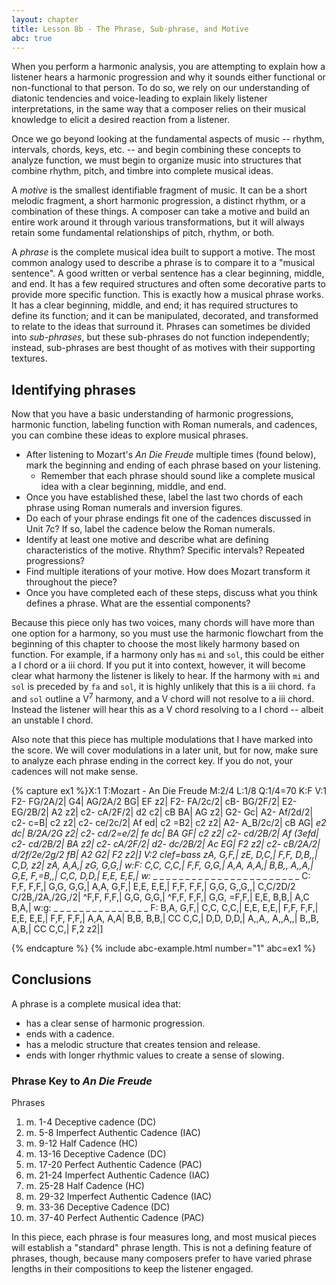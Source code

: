 ```yaml
---
layout: chapter
title: Lesson 8b - The Phrase, Sub-phrase, and Motive
abc: true
---
```


When you perform a harmonic analysis, you are attempting to explain how a listener hears a harmonic progression and why it sounds either functional or non-functional to that person. To do so, we rely on our understanding of diatonic tendencies and voice-leading to explain likely listener interpretations, in the same way that a composer relies on their musical knowledge to elicit a desired reaction from a listener.

Once we go beyond looking at the fundamental aspects of music -- rhythm, intervals, chords, keys, etc. -- and begin combining these concepts to analyze function, we must begin to organize music into structures that combine rhythm, pitch, and timbre into complete musical ideas. 

A *motive* is the smallest identifiable fragment of music. It can be a short melodic fragment, a short harmonic progression, a distinct rhythm, or a combination of these things. A composer can take a motive and build an entire work around it through various transformations, but it will always retain some fundamental relationships of pitch, rhythm, or both.

A *phrase* is the complete musical idea built to support a motive. The most common analogy used to describe a phrase is to compare it to a "musical sentence". A good written or verbal sentence has a clear beginning, middle, and end. It has a few required structures and often some decorative parts to provide more specific function. This is exactly how a musical phrase works. It has a clear beginning, middle, and end; it has required structures to define its function; and it can be manipulated, decorated, and transformed to relate to the ideas that surround it. Phrases can sometimes be divided into *sub-phrases*, but these sub-phrases do not function independently; instead, sub-phrases are best thought of as motives with their supporting textures.

## Identifying phrases

Now that you have a basic understanding of harmonic progressions, harmonic function, labeling function with Roman numerals, and cadences, you can combine these ideas to explore musical phrases. 
- After listening to Mozart's *An Die Freude* multiple times (found below), mark the beginning and ending of each phrase based on your listening. 
    - Remember that each phrase should sound like a complete musical idea with a clear beginning, middle, and end.
- Once you have established these, label the last two chords of each phrase using Roman numerals and inversion figures.
- Do each of your phrase endings fit one of the cadences discussed in Unit 7c? If so, label the cadence below the Roman numerals.
- Identify at least one motive and describe what are defining characteristics of the motive. Rhythm? Specific intervals? Repeated progressions?
- Find multiple iterations of your motive. How does Mozart transform it throughout the piece?
- Once you have completed each of these steps, discuss what you think defines a phrase. What are the essential components?

Because this piece only has two voices, many chords will have more than one option for a harmony, so you must use the harmonic flowchart from the beginning of this chapter to choose the most likely harmony based on function. For example, if a harmony only has `mi` and `sol`, this could be either a I chord or a iii chord. If you put it into context, however, it will become clear what harmony the listener is likely to hear. If the harmony with `mi` and `sol` is preceded by `fa` and `sol`, it is highly unlikely that this is a iii chord. `fa` and `sol` outline a V<sup>7</sup> harmony, and a V chord will not resolve to a iii chord. Instead the listener will hear this as a V chord resolving to a I chord -- albeit an unstable I chord.

Also note that this piece has multiple modulations that I have marked into the score. We will cover modulations in a later unit, but for now, make sure to analyze each phrase ending in the correct key. If you do not, your cadences will not make sense.

{% capture ex1 %}X:1
T:Mozart - An Die Freude
M:2/4
L:1/8
Q:1/4=70
K:F
V:1
F2- FG/2A/2| G4| AG/2A/2 BG| EF z2| F2- FA/2c/2| cB- BG/2F/2|
E2- EG/2B/2| A2 z2| c2- cA/2F/2| d2 c2| cB BA| AG z2| G2- Gc|
A2- Af/2d/2| c2- c=B| c2 z2| c2- ce/2c/2| Af ed| c2 =B2| c2 z2|
A2- A_B/2c/2| cB AG| _e2 dc| B/2A/2G z2| c2- cd/2=e/2| fe dc|
BA GF| c2 z2| c2- cd/2B/2| Af (3efd| c2- cd/2B/2| BA z2| c2- cA/2F/2|
d2- dc/2B/2| Ac EG| F2 z2| c2- cB/2A/2| d/2f/2e/2g/2 fB| A2 G2| F2 z2|]
V:2 clef=bass
zA, G,F,| zE, D,C,| F,F, D,B,,| C,D, z2| zA, A,A,| zG, G,G,|
w:F:
C,C, C,C,| F,F, G,G,| A,A, A,A,| B,B,, A,,A,| G,E, F,=B,,| C,C, D,D,| E,E, E,E,|
w:_ _ _ _ _ _ _ _ _ _ _ _ _ _ _ _ _ _ _ _ _ _ _ _ C:
F,F, F,F,| G,G, G,G,| A,A, G,F,| E,E, E,E,| F,F, F,F,| G,G, G,,G,,| C,C/2D/2 C/2B,/2A,/2G,/2|
^F,F, F,F,| G,G, G,G,| ^F,F, F,F,| G,G, =F,F,| E,E, B,B,| A,C B,A,|
w:g: _ _ _ _ _ _ _ _ _ _ _ _ _ _ _ F:
B,A, G,F,| C,C, C,C,| E,E, E,E,| F,F, F,F,| E,E, E,E,| F,F, F,F,| A,A, A,A|
B,B, B,B,| CC C,C,| D,D, D,D,| A,,A,, A,,A,,| B,,B, A,B,| CC C,C,| F,2 z2|]

{% endcapture %}
{% include abc-example.html number="1" abc=ex1 %}

## Conclusions

A phrase is a complete musical idea that:
- has a clear sense of harmonic progression.
- ends with a cadence.
- has a melodic structure that creates tension and release.
- ends with longer rhythmic values to create a sense of slowing.

### Phrase Key to *An Die Freude*

Phrases 
1. m. 1-4 Deceptive cadence (DC)
2. m. 5-8 Imperfect Authentic Cadence (IAC)
3. m. 9-12 Half Cadence (HC)
4. m. 13-16 Deceptive Cadence (DC)
5. m. 17-20 Perfect Authentic Cadence (PAC)
6. m. 21-24 Imperfect Authentic Cadence (IAC)
7. m. 25-28 Half Cadence (HC)
8. m. 29-32 Imperfect Authentic Cadence (IAC)
9. m. 33-36 Deceptive Cadence (DC)
10. m. 37-40 Perfect Authentic Cadence (PAC)

In this piece, each phrase is four measures long, and most musical pieces will establish a "standard" phrase length. This is not a defining feature of phrases, though, because many composers prefer to have varied phrase lengths in their compositions to keep the listener engaged.